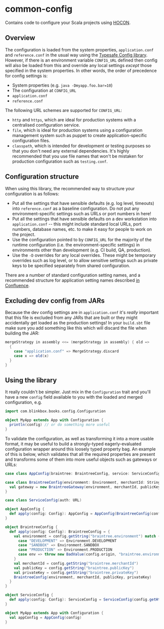 # common-config

Contains code to configure your Scala projects using [HOCON](https://github.com/typesafehub/config/blob/master/HOCON.md).

## Overview

The configuration is loaded from the system properties, `application.conf` and `reference.conf` in the usual way using the [Typesafe Config library](https://github.com/typesafehub/config). However, if there is an environment variable `CONFIG_URL` defined then config will also be loaded from this and override any local settings _except_ those specified in the system properties. In other words, the order of precedence for config settings is:

 - System properties (e.g. `java -Dmyapp.foo.bar=10`)
 - The configuration at `CONFIG_URL`
 - `application.conf`
 - `reference.conf`

The following URL schemes are supported for `CONFIG_URL`:

 - `http` and `https`, which are ideal for production systems with a centralised configuration service.
 - `file`, which is ideal for  production systems using a configuration management system such as puppet to create application-specific configuration files.
 - `classpath`, which is intended for development or testing purposes so that you don't need any external dependencies. It's highly recommended that you use file names that won't be mistaken for production configuration such as `testing.conf`.

## Configuration structure

When using this library, the recommended way to structure your configuration is as follows:

 - Put all the settings that have sensible defaults (e.g. log level, timeouts) into `reference.conf` as a baseline configuration. Do not put any environment-specific settings such as URLs or port numbers in here!
 - Put all the settings that have sensible defaults on a dev workstation into `application.conf` -- this might include standard local URLs, port numbers, database names, etc. to make it easy for people to work on the project.
 - Use the configuration pointed to by `CONFIG_URL` for the majority of the runtime configuration (i.e. the environment-specific settings) in environments other than development (e.g. CI build, QA, production).
 - Use the `-D` overrides for any local overrides. These might be temporary overrides such as log level, or to allow sensitive settings such as private keys to be specified separately from shared configuration.

There are a number of standard configuration setting names, and a recommended structure for application setting names described [in Confluence](http://jira.blinkbox.local/confluence/display/PT/Service+Configuration+Guidelines).

## Excluding dev config from JARs

Because the dev config settings are in `application.conf` it's _really_ important that this file is excluded from any JARs that are built or they might accidentally get loaded as the production settings! In your `build.sbt` file make sure you add something like this which will discard the file when building the JAR:

~~~scala
mergeStrategy in assembly <<= (mergeStrategy in assembly) { old =>
  {
    case "application.conf" => MergeStrategy.discard
    case x => old(x)
  }
}
~~~

## Using the library

It really couldn't be simpler. Just mix in the `Configuration` trait and you'll have a new `config` field available to you with the loaded and merged configuration, e.g.

~~~scala
import com.blinkbox.books.config.Configuration

object MyApp extends App with Configuration {
  println(config) // or do something more useful
}
~~~

To validate the configuration, as well as transforming it into a more usable format, it may be useful to build a strongly-typed eagerly-evaluated configuration wrapper around this loosely typed property bag. An example of this is below, which validates that all the required properties are present and transforms some of them into more useful objects such as gateways or URLs:

~~~scala
case class AppConfig(braintree: BraintreeConfig, service: ServiceConfig)

case class BraintreeConfig(environment: Environment, merchantId: String, publicKey: String, privateKey: String) {
  val gateway = new BraintreeGateway(environment, merchantId, publicKey, privateKey)
}

case class ServiceConfig(auth: URL)

object AppConfig {
  def apply(config: Config): AppConfig = AppConfig(BraintreeConfig(config), ServiceConfig(config))
}

object BraintreeConfig {
  def apply(config: Config): BraintreeConfig = {
    val environment = config.getString("braintree.environment") match {
      case "DEVELOPMENT" => Environment.DEVELOPMENT
      case "SANDBOX" => Environment.SANDBOX
      case "PRODUCTION" => Environment.PRODUCTION
      case env => throw new BadValue(config.origin, "braintree.environment", s"Unknown: '$env'.")
    }
    val merchantId = config.getString("braintree.merchantId")
    val publicKey = config.getString("braintree.publicKey")
    val privateKey = config.getString("braintree.privateKey")
    BraintreeConfig(environment, merchantId, publicKey, privateKey)
  }
}

object ServiceConfig {
  def apply(config: Config): ServiceConfig = ServiceConfig(config.getHttpUrl("service.auth.uri"))
}

object MyApp extends App with Configuration {
  val appConfig = AppConfig(config)
}
~~~
